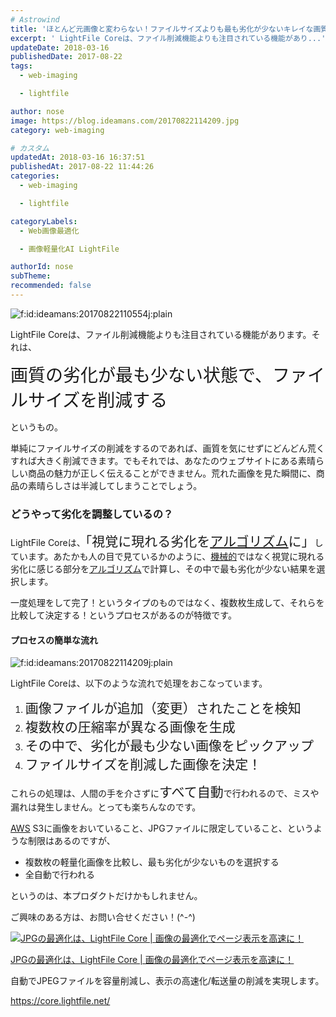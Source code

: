 ```yaml
---
# Astrowind
title: 'ほとんど元画像と変わらない！ファイルサイズよりも最も劣化が少ないキレイな画質をみて、ファイルサイズを削減！'
excerpt: ' LightFile Coreは、ファイル削減機能よりも注目されている機能があり...'
updateDate: 2018-03-16
publishedDate: 2017-08-22
tags: 
  - web-imaging

  - lightfile

author: nose
image: https://blog.ideamans.com/20170822114209.jpg
category: web-imaging

# カスタム
updatedAt: 2018-03-16 16:37:51
publishedAt: 2017-08-22 11:44:26
categories: 
  - web-imaging

  - lightfile

categoryLabels: 
  - Web画像最適化

  - 画像軽量化AI LightFile

authorId: nose
subTheme: 
recommended: false
---
```


<p><img class="hatena-fotolife" title="f:id:ideamans:20170822110554j:plain" src="https://cdn-ak.f.st-hatena.com/images/fotolife/i/ideamans/20170822/20170822110554.jpg" alt="f:id:ideamans:20170822110554j:plain"></p>
<p>LightFile Coreは、ファイル削減機能よりも注目されている機能があります。それは、</p>
<p><span style="font-size: 200%;">画質の劣化が最も少ない状態で、ファイルサイズを削減する</span></p>
<p>というもの。</p>
<p>単純にファイルサイズの削減をするのであれば、画質を気にせずにどんどん荒くすれば大きく削減できます。でもそれでは、あなたのウェブサイトにある素晴らしい商品の魅力が正しく伝えることができません。荒れた画像を見た瞬間に、商品の素晴らしさは半減してしまうことでしょう。</p>
<h3>どうやって劣化を調整しているの？</h3>
<p>LightFile Coreは、<span style="font-size: 150%;">「視覚に現れる劣化を<a class="keyword" href="http://d.hatena.ne.jp/keyword/%A5%A2%A5%EB%A5%B4%A5%EA%A5%BA%A5%E0">アルゴリズム</a>に」</span>しています。あたかも人の目で見ているかのように、<a class="keyword" href="http://d.hatena.ne.jp/keyword/%B5%A1%B3%A3%C5%AA">機械的</a>ではなく視覚に現れる劣化に感じる部分を<a class="keyword" href="http://d.hatena.ne.jp/keyword/%A5%A2%A5%EB%A5%B4%A5%EA%A5%BA%A5%E0">アルゴリズム</a>で計算し、その中で最も劣化が少ない結果を選択します。</p>
<p>一度処理をして完了！というタイプのものではなく、複数枚生成して、それらを比較して決定する！というプロセスがあるのが特徴です。</p>
<h4>プロセスの簡単な流れ</h4>
<p><img class="hatena-fotolife" title="f:id:ideamans:20170822114209j:plain" src="https://cdn-ak.f.st-hatena.com/images/fotolife/i/ideamans/20170822/20170822114209.jpg" alt="f:id:ideamans:20170822114209j:plain"></p>
<p>LightFile Coreは、以下のような流れで処理をおこなっています。</p>
<ol><li><span style="font-size: 150%;">画像ファイルが追加（変更）されたことを検知</span></li><li><span style="font-size: 150%;">複数枚の圧縮率が異なる画像を生成</span></li><li><span style="font-size: 150%;">その中で、劣化が最も少ない画像をピックアップ</span></li><li><span style="font-size: 150%;">ファイルサイズを削減した画像を決定！</span></li></ol>
<p>これらの処理は、人間の手を介さずに<span style="font-size: 150%;">すべて自動</span>で行われるので、ミスや漏れは発生しません。とっても楽ちんなのです。</p>
<p> </p>
<p><a class="keyword" href="http://d.hatena.ne.jp/keyword/AWS">AWS</a> S3に画像をおいていること、JPGファイルに限定していること、というような制限はあるのですが、</p>
<ul><li>複数枚の軽量化画像を比較し、最も劣化が少ないものを選択する</li><li>全自動で行われる</li></ul>
<p>というのは、本プロダクトだけかもしれません。</p>
<p> </p>
<p>ご興味のある方は、お問い合せください！(^-^)</p>
<div class="serviceBox">
<div class="serviceImage"><a href="https://core.lightfile.net/" target="_blank" onclick="ga('send','event','blog_servicelink','service-click','lightfilecore',,{'nonInteraction':1});"><img src="https://blog.ideamans.com/assets/service-lfc.jpg" alt="JPGの最適化は、LightFile Core | 画像の最適化でページ表示を高速に！"></a></div>
<div class="serviceText">
<p class="serviceTitle"><a href="https://core.lightfile.net/" target="_blank" onclick="ga('send','event','blog_servicelink','service-click','lightfilecore',,{'nonInteraction':1});">JPGの最適化は、LightFile Core | 画像の最適化でページ表示を高速に！</a></p>
<p class="serviceDesc">自動でJPEGファイルを容量削減し、表示の高速化/転送量の削減を実現します。</p>
<p class="serviceLink"><a href="https://core.lightfile.net/" target="_blank" onclick="ga('send','event','blog_servicelink','service-click','lightfilecore',,{'nonInteraction':1});">https://core.lightfile.net/</a></p>
</div>
</div>
<p><br><cite class="hatena-citation"></cite></p>
<p> </p>
<p> </p>
